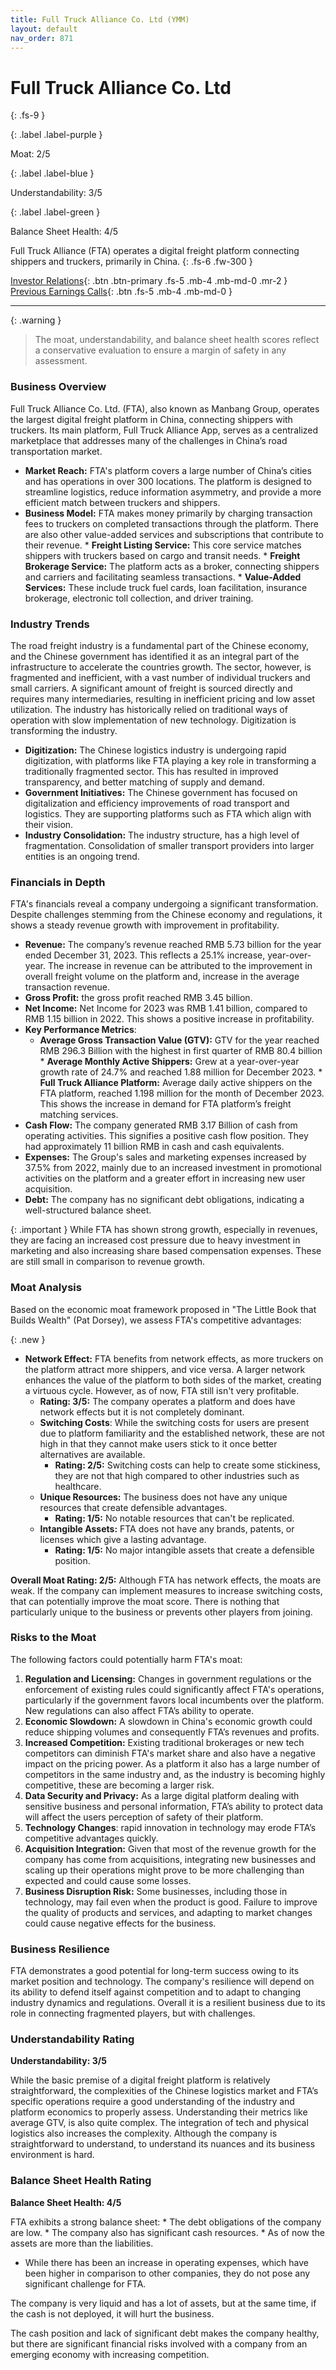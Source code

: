 ```yaml
---
title: Full Truck Alliance Co. Ltd (YMM)
layout: default
nav_order: 871
---
```


# Full Truck Alliance Co. Ltd
{: .fs-9 }

{: .label .label-purple }

Moat: 2/5

{: .label .label-blue }

Understandability: 3/5

{: .label .label-green }

Balance Sheet Health: 4/5

Full Truck Alliance (FTA) operates a digital freight platform connecting shippers and truckers, primarily in China.
{: .fs-6 .fw-300 }

[Investor Relations](https://www.google.com/search?q=YMM+investor+relations){: .btn .btn-primary .fs-5 .mb-4 .mb-md-0 .mr-2 }
[Previous Earnings Calls](https://discountingcashflows.com/company/YMM/transcripts/){: .btn .fs-5 .mb-4 .mb-md-0 }

---

{: .warning }
>The moat, understandability, and balance sheet health scores reflect a conservative evaluation to ensure a margin of safety in any assessment.



### Business Overview

Full Truck Alliance Co. Ltd. (FTA), also known as Manbang Group, operates the largest digital freight platform in China, connecting shippers with truckers. Its main platform, Full Truck Alliance App, serves as a centralized marketplace that addresses many of the challenges in China’s road transportation market.

  *   **Market Reach:** FTA's platform covers a large number of China’s cities and has operations in over 300 locations. The platform is designed to streamline logistics, reduce information asymmetry, and provide a more efficient match between truckers and shippers.
 *   **Business Model:** FTA makes money primarily by charging transaction fees to truckers on completed transactions through the platform. There are also other value-added services and subscriptions that contribute to their revenue.
    *   **Freight Listing Service:** This core service matches shippers with truckers based on cargo and transit needs.
    *   **Freight Brokerage Service:** The platform acts as a broker, connecting shippers and carriers and facilitating seamless transactions.
    *   **Value-Added Services:** These include truck fuel cards, loan facilitation, insurance brokerage, electronic toll collection, and driver training.

### Industry Trends

The road freight industry is a fundamental part of the Chinese economy, and the Chinese government has identified it as an integral part of the infrastructure to accelerate the countries growth. The sector, however, is fragmented and inefficient, with a vast number of individual truckers and small carriers. A significant amount of freight is sourced directly and requires many intermediaries, resulting in inefficient pricing and low asset utilization. The industry has historically relied on traditional ways of operation with slow implementation of new technology. Digitization is transforming the industry.

  *   **Digitization:** The Chinese logistics industry is undergoing rapid digitization, with platforms like FTA playing a key role in transforming a traditionally fragmented sector. This has resulted in improved transparency, and better matching of supply and demand.
  *   **Government Initiatives:**  The Chinese government has focused on digitalization and efficiency improvements of road transport and logistics. They are supporting platforms such as FTA which align with their vision.
*   **Industry Consolidation:** The industry structure, has a high level of fragmentation. Consolidation of smaller transport providers into larger entities is an ongoing trend.

### Financials in Depth

FTA's financials reveal a company undergoing a significant transformation. Despite challenges stemming from the Chinese economy and regulations, it shows a steady revenue growth with improvement in profitability.
   *  **Revenue:** The company’s revenue reached RMB 5.73 billion for the year ended December 31, 2023. This reflects a 25.1% increase, year-over-year.  The increase in revenue can be attributed to the improvement in overall freight volume on the platform and, increase in the average transaction revenue.
   *  **Gross Profit:** the gross profit reached RMB 3.45 billion.
   *  **Net Income:** Net Income for 2023 was RMB 1.41 billion, compared to RMB 1.15 billion in 2022. This shows a positive increase in profitability.
   *   **Key Performance Metrics**:
          *  **Average Gross Transaction Value (GTV):** GTV for the year reached RMB 296.3 Billion with the highest in first quarter of RMB 80.4 billion
           *  **Average Monthly Active Shippers:** Grew at a year-over-year growth rate of 24.7% and reached 1.88 million for December 2023.
    *   **Full Truck Alliance Platform:** Average daily active shippers on the FTA platform, reached 1.198 million for the month of December 2023. This shows the increase in demand for FTA platform’s freight matching services.
*  **Cash Flow:** The company generated RMB 3.17 Billion of cash from operating activities. This signifies a positive cash flow position. They had approximately 11 billion RMB in cash and cash equivalents.
*   **Expenses:** The Group's sales and marketing expenses increased by 37.5% from 2022, mainly due to an increased investment in promotional activities on the platform and a greater effort in increasing new user acquisition.
 *   **Debt:** The company has no significant debt obligations, indicating a well-structured balance sheet.

{: .important }
While FTA has shown strong growth, especially in revenues, they are facing an increased cost pressure due to heavy investment in marketing and also increasing share based compensation expenses. These are still small in comparison to revenue growth.

### Moat Analysis
Based on the economic moat framework proposed in "The Little Book that Builds Wealth" (Pat Dorsey), we assess FTA's competitive advantages:

{: .new }
*   **Network Effect:**  FTA benefits from network effects, as more truckers on the platform attract more shippers, and vice versa. A larger network enhances the value of the platform to both sides of the market, creating a virtuous cycle. However, as of now, FTA still isn't very profitable.
      *   **Rating: 3/5:** The company operates a platform and does have network effects but it is not completely dominant.
    *  **Switching Costs**: While the switching costs for users are present due to platform familiarity and the established network, these are not high in that they cannot make users stick to it once better alternatives are available.
          * **Rating: 2/5:** Switching costs can help to create some stickiness, they are not that high compared to other industries such as healthcare.
    * **Unique Resources:** The business does not have any unique resources that create defensible advantages.
         *   **Rating: 1/5:** No notable resources that can't be replicated.
    * **Intangible Assets:** FTA does not have any brands, patents, or licenses which give a lasting advantage.
         * **Rating: 1/5:** No major intangible assets that create a defensible position.

**Overall Moat Rating: 2/5:**  Although FTA has network effects, the moats are weak. If the company can implement measures to increase switching costs, that can potentially improve the moat score. There is nothing that particularly unique to the business or prevents other players from joining.

### Risks to the Moat

The following factors could potentially harm FTA's moat:

1.  **Regulation and Licensing:** Changes in government regulations or the enforcement of existing rules could significantly affect FTA's operations, particularly if the government favors local incumbents over the platform. New regulations can also affect FTA’s ability to operate.
2.  **Economic Slowdown:** A slowdown in China's economic growth could reduce shipping volumes and consequently FTA’s revenues and profits.
3.   **Increased Competition:** Existing traditional brokerages or new tech competitors can diminish FTA's market share and also have a negative impact on the pricing power. As a platform it also has a large number of competitors in the same industry and, as the industry is becoming highly competitive, these are becoming a larger risk.
4.   **Data Security and Privacy:** As a large digital platform dealing with sensitive business and personal information, FTA’s ability to protect data will affect the users perception of safety of their platform.
5.   **Technology Changes**: rapid innovation in technology may erode FTA’s competitive advantages quickly.
6.  **Acquisition Integration:** Given that most of the revenue growth for the company has come from acquisitions, integrating new businesses and scaling up their operations might prove to be more challenging than expected and could cause some losses.
7.  **Business Disruption Risk:**  Some businesses, including those in technology, may fail even when the product is good. Failure to improve the quality of products and services, and adapting to market changes could cause negative effects for the business.

### Business Resilience
FTA demonstrates a good potential for long-term success owing to its market position and technology. The company's resilience will depend on its ability to defend itself against competition and to adapt to changing industry dynamics and regulations. Overall it is a resilient business due to its role in connecting fragmented players, but with challenges.

### Understandability Rating
**Understandability: 3/5**

While the basic premise of a digital freight platform is relatively straightforward, the complexities of the Chinese logistics market and FTA’s specific operations require a good understanding of the industry and platform economics to properly assess. Understanding their metrics like average GTV, is also quite complex. The integration of tech and physical logistics also increases the complexity. Although the company is straightforward to understand, to understand its nuances and its business environment is hard.

### Balance Sheet Health Rating
**Balance Sheet Health: 4/5**

FTA exhibits a strong balance sheet:
    *    The debt obligations of the company are low.
    * The company also has significant cash resources.
    * As of now the assets are more than the liabilities.
*   While there has been an increase in operating expenses, which have been higher in comparison to other companies, they do not pose any significant challenge for FTA.

The company is very liquid and has a lot of assets, but at the same time, if the cash is not deployed, it will hurt the business.

The cash position and lack of significant debt makes the company healthy, but there are significant financial risks involved with a company from an emerging economy with increasing competition.
